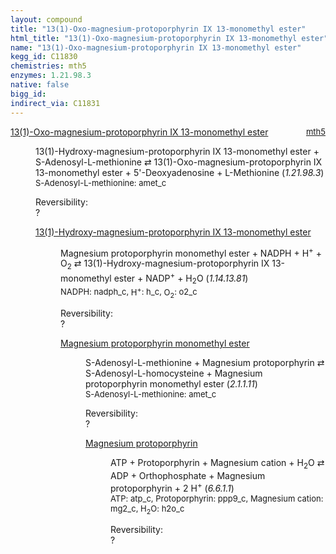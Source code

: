 ```yaml
---
layout: compound
title: "13(1)-Oxo-magnesium-protoporphyrin IX 13-monomethyl ester"
html_title: "13(1)-Oxo-magnesium-protoporphyrin IX 13-monomethyl ester"
name: "13(1)-Oxo-magnesium-protoporphyrin IX 13-monomethyl ester"
kegg_id: C11830
chemistries: mth5
enzymes: 1.21.98.3
native: false
bigg_id:
indirect_via: C11831
---
```

<dl><dt class="rs-product"><a class="link-dark" data-bs-html="true" data-bs-title="KEGG: C11830" data-bs-toggle="tooltip" href="{{ site.url }}{{ site.baseurl }}/compounds/C11830">13(1)-Oxo-magnesium-protoporphyrin IX 13-monomethyl ester</a><span style="float: right; max-width: 40%"><a class="link-dark opacity-50" href="{{ site.url }}{{ site.baseurl }}/chemistries/mth5" style="font-size: small; word-wrap: anywhere;">mth5</a></span></dt><dd><p>13(1)-Hydroxy-magnesium-protoporphyrin IX 13-monomethyl ester + S-Adenosyl-L-methionine ⇄ 13(1)-Oxo-magnesium-protoporphyrin IX 13-monomethyl ester + 5'-Deoxyadenosine + L-Methionine (<i>1.21.98.3</i>)<br/><span style="font-size: small;"><span data-bs-html="true" data-bs-title="KEGG: C00019" data-bs-toggle="tooltip">S-Adenosyl-L-methionine</span>: amet_c</span><br/><div class="reversibility_info">Reversibility: <div class="progress"><div aria-valuemax="100" aria-valuemin="0" aria-valuenow="0" class="progress-bar bg-light" role="progressbar" style="width: 100%"></div></div><span>?</span><div class="progress"><div aria-valuemax="10" aria-valuemin="0" aria-valuenow="0" class="progress-bar bg-light" role="progressbar" style="width: 100%"></div></div></div></p><dl><dt><a class="link-dark" data-bs-html="true" data-bs-title="KEGG: C11829" data-bs-toggle="tooltip" href="{{ site.url }}{{ site.baseurl }}/compounds/C11829">13(1)-Hydroxy-magnesium-protoporphyrin IX 13-monomethyl ester</a><span style="float: right; max-width: 40%"><a class="link-dark opacity-50" href="{{ site.url }}{{ site.baseurl }}/chemistries/None" style="font-size: small; word-wrap: anywhere;"></a></span></dt><dd><p>Magnesium protoporphyrin monomethyl ester + NADPH + H<sup>+</sup> + O<sub>2</sub> ⇄ 13(1)-Hydroxy-magnesium-protoporphyrin IX 13-monomethyl ester + NADP<sup>+</sup> + H<sub>2</sub>O (<i>1.14.13.81</i>)<br/><span style="font-size: small;"><span data-bs-html="true" data-bs-title="KEGG: C00005" data-bs-toggle="tooltip">NADPH</span>: nadph_c, <span data-bs-html="true" data-bs-title="KEGG: C00080" data-bs-toggle="tooltip">H<sup>+</sup></span>: h_c, <span data-bs-html="true" data-bs-title="KEGG: C00007" data-bs-toggle="tooltip">O<sub>2</sub></span>: o2_c</span><br/><div class="reversibility_info">Reversibility: <div class="progress"><div aria-valuemax="100" aria-valuemin="0" aria-valuenow="0" class="progress-bar bg-light" role="progressbar" style="width: 100%"></div></div><span>?</span><div class="progress"><div aria-valuemax="10" aria-valuemin="0" aria-valuenow="0" class="progress-bar bg-light" role="progressbar" style="width: 100%"></div></div></div></p><dl><dt><a class="link-dark" data-bs-html="true" data-bs-title="KEGG: C04536" data-bs-toggle="tooltip" href="{{ site.url }}{{ site.baseurl }}/compounds/C04536">Magnesium protoporphyrin monomethyl ester</a><span style="float: right; max-width: 40%"><a class="link-dark opacity-50" href="{{ site.url }}{{ site.baseurl }}/chemistries/None" style="font-size: small; word-wrap: anywhere;"></a></span></dt><dd><p>S-Adenosyl-L-methionine + Magnesium protoporphyrin ⇄ S-Adenosyl-L-homocysteine + Magnesium protoporphyrin monomethyl ester (<i>2.1.1.11</i>)<br/><span style="font-size: small;"><span data-bs-html="true" data-bs-title="KEGG: C00019" data-bs-toggle="tooltip">S-Adenosyl-L-methionine</span>: amet_c</span><br/><div class="reversibility_info">Reversibility: <div class="progress"><div aria-valuemax="100" aria-valuemin="0" aria-valuenow="0" class="progress-bar bg-light" role="progressbar" style="width: 100%"></div></div><span>?</span><div class="progress"><div aria-valuemax="10" aria-valuemin="0" aria-valuenow="0" class="progress-bar bg-light" role="progressbar" style="width: 100%"></div></div></div></p><dl><dt><a class="link-dark" data-bs-html="true" data-bs-title="KEGG: C03516" data-bs-toggle="tooltip" href="{{ site.url }}{{ site.baseurl }}/compounds/C03516">Magnesium protoporphyrin</a><span style="float: right; max-width: 40%"><a class="link-dark opacity-50" href="{{ site.url }}{{ site.baseurl }}/chemistries/None" style="font-size: small; word-wrap: anywhere;"></a></span></dt><dd><p>ATP + Protoporphyrin + Magnesium cation + H<sub>2</sub>O ⇄ ADP + Orthophosphate + Magnesium protoporphyrin + 2 H<sup>+</sup> (<i>6.6.1.1</i>)<br/><span style="font-size: small;"><span data-bs-html="true" data-bs-title="KEGG: C00002" data-bs-toggle="tooltip">ATP</span>: atp_c, <span data-bs-html="true" data-bs-title="KEGG: C02191" data-bs-toggle="tooltip">Protoporphyrin</span>: ppp9_c, <span data-bs-html="true" data-bs-title="KEGG: C00305" data-bs-toggle="tooltip">Magnesium cation</span>: mg2_c, <span data-bs-html="true" data-bs-title="KEGG: C00001" data-bs-toggle="tooltip">H<sub>2</sub>O</span>: h2o_c</span><br/><div class="reversibility_info">Reversibility: <div class="progress"><div aria-valuemax="100" aria-valuemin="0" aria-valuenow="0" class="progress-bar bg-light" role="progressbar" style="width: 100%"></div></div><span>?</span><div class="progress"><div aria-valuemax="10" aria-valuemin="0" aria-valuenow="0" class="progress-bar bg-light" role="progressbar" style="width: 100%"></div></div></div></p><dl></dl></dd></dl></dd></dl></dd></dl></dd></dl>